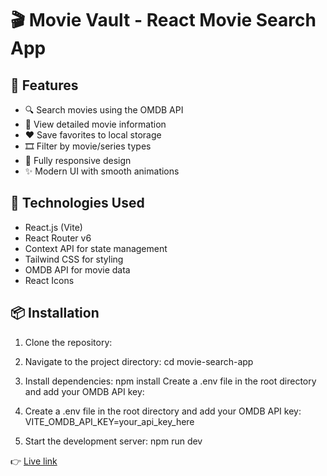 # 🎬 Movie Vault - React Movie Search App

## 🌟 Features

- 🔍 Search movies using the OMDB API
- 🎥 View detailed movie information
- ❤️ Save favorites to local storage
- 🎞️ Filter by movie/series types
- 📱 Fully responsive design
- ✨ Modern UI with smooth animations

## 🚀 Technologies Used

- React.js (Vite)
- React Router v6
- Context API for state management
- Tailwind CSS for styling
- OMDB API for movie data
- React Icons

## 📦 Installation

1. Clone the repository:
  
2. Navigate to the project directory:
   cd movie-search-app

3. Install dependencies:
   npm install
   Create a .env file in the root directory and add your OMDB API key:

4. Create a .env file in the root directory and add your OMDB API key: 
   VITE_OMDB_API_KEY=your_api_key_here

5. Start the development server:
   npm run dev

👉 [Live link](https://suryasmoviesearchapp.netlify.app)
